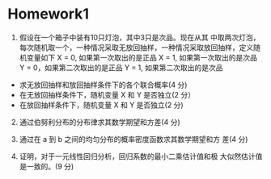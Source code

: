 # Homework1
1. 假设在一个箱子中装有10只灯泡，其中3只是次品。现在从其 中取两次灯泡，每次随机取一个，一种情况采取无放回抽样，一种情况采取放回抽样，定义随机变量如下 X = 0, 如果第一次取出的是正品 X = 1, 如果第一次取出的是次品 Y = 0，如果第二次取出的是正品 Y = 1, 如果第二次取出的是次品 
- 求无放回抽样和放回抽样条件下的各个联合概率(4 分) 
- 在无放回抽样条件下，随机变量 X 和 Y 是否独立(2 分） 
- 在放回抽样条件下，随机变量 X 和 Y 是否独立(2 分)

2. 通过伯努利分布的分布律求其数学期望和方差(4 分) 

3. 通过在 a 到 b 之间的均匀分布的概率密度函数求其数学期望和方 差(4 分) 


4. 证明，对于一元线性回归分析，回归系数的最小二乘估计值和极 大似然估计值是一致的。(9 分)